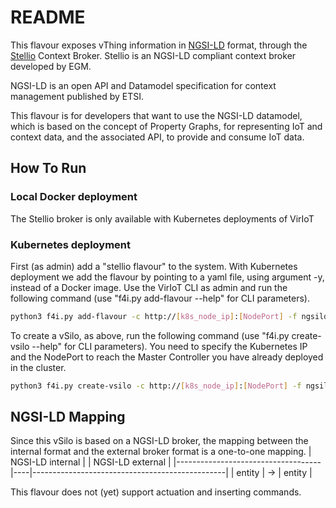 # README

This flavour exposes vThing information in [NGSI-LD](https://www.etsi.org/deliver/etsi_gs/CIM/001_099/009/01.02.02_60/gs_CIM009v010202p.pdf) format, through the [Stellio](https://github.com/stellio-hub/stellio-context-broker) Context Broker. Stellio is an NGSI-LD compliant context broker developed by EGM.

NGSI-LD is an open API and Datamodel specification for context management published by ETSI.

This flavour is for developers that want to use the NGSI-LD datamodel, which is based on the concept of Property Graphs, for representing IoT and context data, and the associated API, to provide and consume IoT data.


## How To Run

### Local Docker deployment

The Stellio broker is only available with Kubernetes deployments of VirIoT    

### Kubernetes deployment

First (as admin) add a "stellio flavour" to the system. With Kubernetes deployment we add the flavour by pointing to a yaml file, using argument -y, instead of a Docker image. Use the VirIoT CLI as admin and run the following command  (use "f4i.py add-flavour --help" for CLI parameters).

```bash
python3 f4i.py add-flavour -c http://[k8s_node_ip]:[NodePort] -f ngsild-stellio-f -d "silo with a Stellio NGSI-LD broker" -s "" -y "yaml/flavours-ngsild-stellio.yaml"
```

To create a vSilo, as above, run the following command (use "f4i.py create-vsilo --help" for CLI parameters). You need to specify the Kubernetes IP and the NodePort to reach the Master Controller you have already deployed in the cluster.

```bash
python3 f4i.py create-vsilo -c http://[k8s_node_ip]:[NodePort] -f ngsild-stellio-f -t tenant1 -s Silo1  
```


## NGSI-LD Mapping
Since this vSilo is based on a NGSI-LD broker, the mapping between the internal format and the external broker format is a one-to-one mapping.
| NGSI-LD internal                   |    | NGSI-LD external                               |
|------------------------------------|----|------------------------------------------------|
| entity                             | -> | entity                                         |



This flavour does not (yet) support actuation and inserting commands.
